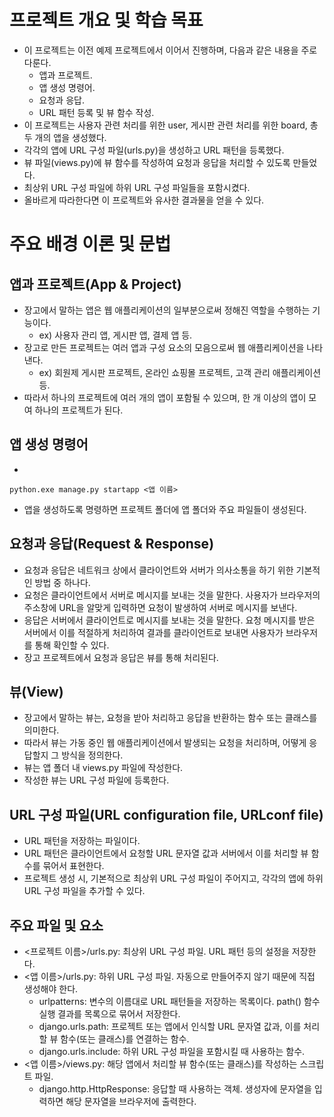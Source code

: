 # 프로젝트 개요 및 학습 목표
- 이 프로젝트는 이전 예제 프로젝트에서 이어서 진행하며, 다음과 같은 내용을 주로 다룬다.
  - 앱과 프로젝트.
  - 앱 생성 명령어.
  - 요청과 응답.
  - URL 패턴 등록 및 뷰 함수 작성.
- 이 프로젝트는 사용자 관련 처리를 위한 user, 게시판 관련 처리를 위한 board, 총 두 개의 앱을 생성했다.
- 각각의 앱에 URL 구성 파일(urls.py)을 생성하고 URL 패턴을 등록했다.
- 뷰 파일(views.py)에 뷰 함수를 작성하여 요청과 응답을 처리할 수 있도록 만들었다.
- 최상위 URL 구성 파일에 하위 URL 구성 파일들을 포함시켰다.
- 올바르게 따라한다면 이 프로젝트와 유사한 결과물을 얻을 수 있다.


# 주요 배경 이론 및 문법

## 앱과 프로젝트(App & Project)
- 장고에서 말하는 앱은 웹 애플리케이션의 일부분으로써 정해진 역할을 수행하는 기능이다.
  - ex) 사용자 관리 앱, 게시판 앱, 결제 앱 등.
- 장고로 만든 프로젝트는 여러 앱과 구성 요소의 모음으로써 웹 애플리케이션을 나타낸다.
  - ex) 회원제 게시판 프로젝트, 온라인 쇼핑몰 프로젝트, 고객 관리 애플리케이션 등.
- 따라서 하나의 프로젝트에 여러 개의 앱이 포함될 수 있으며, 한 개 이상의 앱이 모여 하나의 프로젝트가 된다.

## 앱 생성 명령어
- 
```shell
python.exe manage.py startapp <앱 이름>
```
- 앱을 생성하도록 명령하면 프로젝트 폴더에 앱 폴더와 주요 파일들이 생성된다.

## 요청과 응답(Request & Response)
- 요청과 응답은 네트워크 상에서 클라이언트와 서버가 의사소통을 하기 위한 기본적인 방법 중 하나다.
- 요청은 클라이언트에서 서버로 메시지를 보내는 것을 말한다. 사용자가 브라우저의 주소창에 URL을 알맞게 입력하면 요청이 발생하여 서버로 메시지를 보낸다.
- 응답은 서버에서 클라이언트로 메시지를 보내는 것을 말한다. 요청 메시지를 받은 서버에서 이를 적절하게 처리하여 결과를 클라이언트로 보내면 사용자가 브라우저를 통해 확인할 수 있다.
- 장고 프로젝트에서 요청과 응답은 뷰를 통해 처리된다.

## 뷰(View)
- 장고에서 말하는 뷰는, 요청을 받아 처리하고 응답을 반환하는 함수 또는 클래스를 의미한다.
- 따라서 뷰는 가동 중인 웹 애플리케이션에서 발생되는 요청을 처리하며, 어떻게 응답할지 그 방식을 정의한다.
- 뷰는 앱 폴더 내 views.py 파일에 작성한다.
- 작성한 뷰는 URL 구성 파일에 등록한다.

## URL 구성 파일(URL configuration file, URLconf file)
- URL 패턴을 저장하는 파일이다.
- URL 패턴은 클라이언트에서 요청할 URL 문자열 값과 서버에서 이를 처리할 뷰 함수를 묶어서 표현한다.
- 프로젝트 생성 시, 기본적으로 최상위 URL 구성 파일이 주어지고, 각각의 앱에 하위 URL 구성 파일을 추가할 수 있다.

## 주요 파일 및 요소
- <프로젝트 이름>/urls.py: 최상위 URL 구성 파일. URL 패턴 등의 설정을 저장한다.
- <앱 이름>/urls.py: 하위 URL 구성 파일. 자동으로 만들어주지 않기 때문에 직접 생성해야 한다.
  - urlpatterns: 변수의 이름대로 URL 패턴들을 저장하는 목록이다. path() 함수 실행 결과를 목록으로 묶어서 저장한다.
  - django.urls.path: 프로젝트 또는 앱에서 인식할 URL 문자열 값과, 이를 처리할 뷰 함수(또는 클래스)를 연결하는 함수.
  - django.urls.include: 하위 URL 구성 파일을 포함시킬 때 사용하는 함수.
- <앱 이름>/views.py: 해당 앱에서 처리할 뷰 함수(또는 클래스)를 작성하는 스크립트 파일.
  - django.http.HttpResponse: 응답할 때 사용하는 객체. 생성자에 문자열을 입력하면 해당 문자열을 브라우저에 출력한다.
